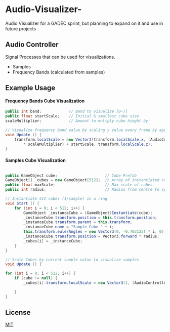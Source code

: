 # Audio-Visualizer-
Audio Visualizer for a GADEC sprint, but planning to expand on it and use in future projects

## Audio Controller
Signal Processes that can be used for visualizations.
 * Samples
 * Frequency Bands (calculated from samples)
 
## Example Usage
#### Frequency Bands Cube Visualization
```C#
public int band;            // Band to visualize [0-7]
public float startScale;    // Initial & smallest cube size
scaleMultiplier;            // Amount to multply cube hieght by
```

```c#
// Visualize frequency band value by scaling y value every frame by applying some multiplier
void Update () {
    transform.localScale = new Vector3(transform.localScale.x, (AudioController.freqBands[band]
        * scaleMultiplier) + startScale, transform.localScale.z);
}
```
#### Samples Cube Visualization
```c#

public GameObject cube;                     // Cube Prefab
GameObject[] _cubes = new GameObject[512];  // Array of instantiated cubes
public float maxScale;                      // Max scale of cubes
public int radius;                          // Radius from centre to spawn cubes
```

```c#
// Instantiate 512 cubes (1/sample) in a ring
void Start () {
    for (int i = 0; i < 512; i++) {
        GameObject _instanceCube = (GameObject)Instantiate(cube);       // Instantiate cube
        _instanceCube.transform.position = this.transform.position;     // Set instanced cube pos to this pos
        _instanceCube.transform.parent = this.transform;                // Set instanced cube parent
        _instanceCube.name = "Sample Cube " + i;                        // Set handy name
        this.transform.eulerAngles = new Vector3(0, -0.703125f * i, 0); // 512/360 = 0.703125
        _instanceCube.transform.position = Vector3.forward * radius;    // Rotate around centre at a set radius
        _cubes[i] = _instanceCube;                                      // Add instanced cube to array at current sample index
    }
}
```

```c#
// Scale Cubes by current sample value to visualize samples
void Update () {

for (int i = 0; i < 512; i++) {
    if (cube != null) {
        _cubes[i].transform.localScale = new Vector3(1, (AudioController.samples[i] * maxScale) + 2, 1);

    }
}

```

 
 ## License
[MIT](https://choosealicense.com/licenses/mit/)

